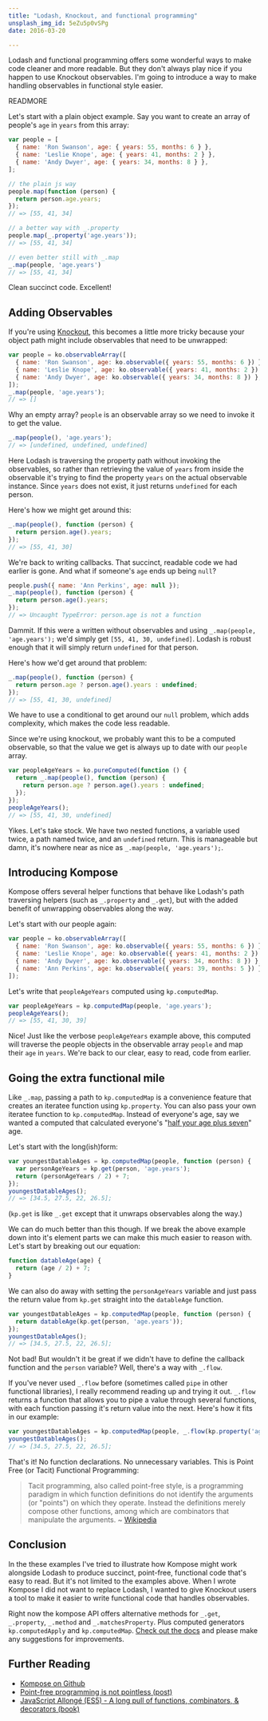 ```yaml
---
title: "Lodash, Knockout, and functional programming"
unsplash_img_id: 5eZu5p0vSPg
date: 2016-03-20

---
```


Lodash and functional programming offers some wonderful ways to make code cleaner and more readable. But they don't always play nice if you happen to use Knockout observables. I'm going to introduce a way to make handling observables in functional style easier.

READMORE

Let's start with a plain object example. Say you want to create an array of people's `age` in `years` from this array:

~~~js
var people = [
  { name: 'Ron Swanson', age: { years: 55, months: 6 } },
  { name: 'Leslie Knope', age: { years: 41, months: 2 } },
  { name: 'Andy Dwyer', age: { years: 34, months: 8 } },
];

// the plain js way
people.map(function (person) {
  return person.age.years;
});
// => [55, 41, 34]

// a better way with _.property
people.map(_.property('age.years'));
// => [55, 41, 34]

// even better still with _.map
_.map(people, 'age.years')
// => [55, 41, 34]
~~~

Clean succinct code. Excellent!

Adding Observables
---

If you're using [Knockout](http://knockoutjs.com), this becomes a little more tricky because your object path might include observables that need to be unwrapped:

~~~js
var people = ko.observableArray([
  { name: 'Ron Swanson', age: ko.observable({ years: 55, months: 6 }) },
  { name: 'Leslie Knope', age: ko.observable({ years: 41, months: 2 }) },
  { name: 'Andy Dwyer', age: ko.observable({ years: 34, months: 8 }) },
]);
_.map(people, 'age.years');
// => []
~~~

Why an empty array? `people` is an observable array so we need to invoke it to get the value.

~~~js
_.map(people(), 'age.years');
// => [undefined, undefined, undefined]
~~~

Here Lodash is traversing the property path without invoking the observables, so rather than retrieving the value of `years` from inside the observable it's trying to find the property `years` on the actual observable instance. Since `years` does not exist, it just returns `undefined` for each person.

Here's how we might get around this:

~~~js
_.map(people(), function (person) {
  return persion.age().years;
});
// => [55, 41, 30]
~~~

We're back to writing callbacks. That succinct, readable code we had earlier is gone. And what if someone's `age` ends up being `null`?

~~~js
people.push({ name: 'Ann Perkins', age: null });
_.map(people(), function (person) {
  return person.age().years;
});
// => Uncaught TypeError: person.age is not a function
~~~

Dammit. If this were a written without observables and using `_.map(people, 'age.years');` we'd simply get `[55, 41, 30, undefined]`. Lodash is robust enough that it will simply return `undefined` for that person.

Here's how we'd get around that problem:

~~~js
_.map(people(), function (person) {
  return person.age ? person.age().years : undefined;
});
// => [55, 41, 30, undefined]
~~~

We have to use a conditional to get around our `null` problem, which adds complexity, which makes the code less readable.

Since we're using knockout, we probably want this to be a computed observable, so that the value we get is always up to date with our `people` array.

~~~js
var peopleAgeYears = ko.pureComputed(function () {
  return _.map(people(), function (person) {
    return person.age ? person.age().years : undefined;
  });
});
peopleAgeYears();
// => [55, 41, 30, undefined]
~~~

Yikes. Let's take stock. We have two nested functions, a variable used twice, a path named twice, and an `undefined` return. This is manageable but damn, it's nowhere near as nice as `_.map(people, 'age.years');`.

## Introducing Kompose

Kompose offers several helper functions that behave like Lodash's path traversing helpers (such as `_.property` and `_.get`), but with the added benefit of unwrapping observables along the way.

Let's start with our people again:

~~~js
var people = ko.observableArray([
  { name: 'Ron Swanson', age: ko.observable({ years: 55, months: 6 }) },
  { name: 'Leslie Knope', age: ko.observable({ years: 41, months: 2 }) },
  { name: 'Andy Dwyer', age: ko.observable({ years: 34, months: 8 }) },
  { name: 'Ann Perkins', age: ko.observable({ years: 39, months: 5 }) }
]);
~~~

Let's write that `peopleAgeYears` computed using `kp.computedMap`.

~~~js
var peopleAgeYears = kp.computedMap(people, 'age.years');
peopleAgeYears();
// => [55, 41, 30, 39]
~~~

Nice! Just like the verbose `peopleAgeYears` example above, this computed will traverse the people objects in the observable array `people` and map their `age` in `years`. We're back to our clear, easy to read, code from earlier.

Going the extra functional mile
---

Like `_.map`, passing a path to `kp.computedMap` is a convenience feature that creates an iteratee function using `kp.property`. You can also pass your own iteratee function to `kp.computedMap`. Instead of everyone's age, say we wanted a computed that calculated everyone's "[half your age plus seven](https://www.youtube.com/watch?v=7dsVYswSfow)" age.

Let's start with the long(ish)form:

~~~js
var youngestDatableAges = kp.computedMap(people, function (person) {
  var personAgeYears = kp.get(person, 'age.years');
  return (personAgeYears / 2) + 7;
});
youngestDatableAges();
// => [34.5, 27.5, 22, 26.5];
~~~

(`kp.get` is like `_.get` except that it unwraps observables along the way.)

We can do much better than this though. If we break the above example down into it's element parts we can make this much easier to reason with. Let's start by breaking out our equation:

~~~js
function datableAge(age) {
  return (age / 2) + 7;
}
~~~

We can also do away with setting the `personAgeYears` variable and just pass the return value from `kp.get` straight into the `datableAge` function.

~~~js
var youngestDatableAges = kp.computedMap(people, function (person) {
  return datableAge(kp.get(person, 'age.years'));
});
youngestDatableAges();
// => [34.5, 27.5, 22, 26.5];
~~~

Not bad! But wouldn't it be great if we didn't have to define the callback function and the `person` variable? Well, there's a way with `_.flow`.

If you've never used `_.flow` before (sometimes called `pipe` in other functional libraries), I really recommend reading up and trying it out. `_.flow` returns a function that allows you to pipe a value through several functions, with each function passing it's return value into the next. Here's how it fits in our example:

~~~js
var youngestDatableAges = kp.computedMap(people, _.flow(kp.property('age.years'), datableAge));
youngestDatableAges();
// => [34.5, 27.5, 22, 26.5];
~~~
That's it! No function declarations. No unnecessary variables. This is Point Free (or Tacit) Functional Programming:

> Tacit programming, also called point-free style, is a programming paradigm in which function definitions do not identify the arguments (or "points") on which they operate. Instead the definitions merely compose other functions, among which are combinators that manipulate the arguments. ~ [Wikipedia](https://en.wikipedia.org/wiki/Tacit_programming)

## Conclusion

In the these examples I've tried to illustrate how Kompose might work alongside Lodash to produce succinct, point-free, functional code that's easy to read. But it's not limited to the examples above. When I wrote Kompose I did not want to replace Lodash, I wanted to give Knockout users a tool to make it easier to write functional code that handles observables.

Right now the kompose API offers alternative methods for `_.get`, `_.property`, `_.method` and `_.matchesProperty`. Plus computed generators `kp.computedApply` and `kp.computedMap`. [Check out the docs](https://github.com/pietvanzoen/knockout-kompose/tree/master/doc) and please make any suggestions for improvements.

Further Reading
---

- [Kompose on Github](https://github.com/pietvanzoen/knockout-kompose)
- [Point-free programming is not pointless (post)](https://glebbahmutov.com/blog/point-free-programming-is-not-pointless/)
- [JavaScript Allongé (ES5) - A long pull of functions, combinators, & decorators (book)](https://leanpub.com/javascript-allonge)
